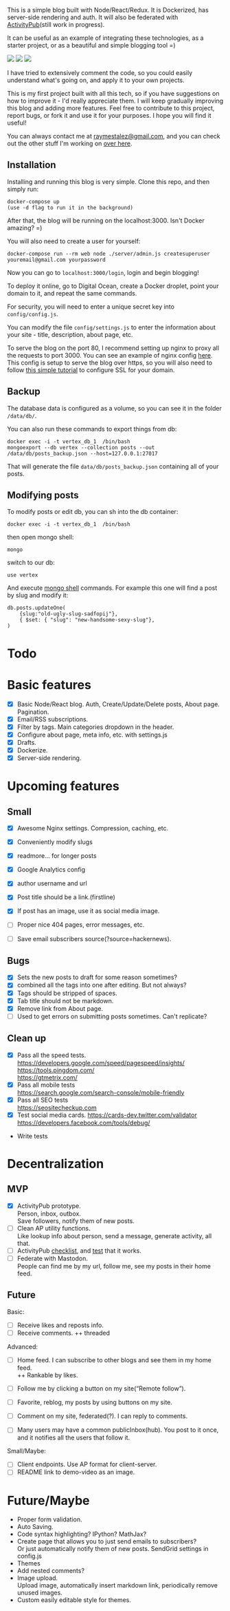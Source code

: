 This is a simple blog built with Node/React/Redux. It is Dockerized, has server-side rendering and auth. It will also be federated with [ActivityPub](https://www.w3.org/TR/activitypub/)(still work in progress).

It can be useful as an example of integrating these technologies, as a starter project, or as a beautiful and simple blogging tool =)

![](https://raw.githubusercontent.com/raymestalez/vertex/master/assets/digitalmind-screenshot1.png)
![](https://raw.githubusercontent.com/raymestalez/vertex/master/assets/digitalmind-screenshot2.png)
![](https://raw.githubusercontent.com/raymestalez/vertex/master/assets/digitalmind-screenshot3.png)

I have tried to extensively comment the code, so you could easily understand what's going on, and apply it to your own projects.

This is my first project built with all this tech, so if you have suggestions on how to improve it - I'd really appreciate them. I will keep gradually improving this blog and adding more features. Feel free to  contribute to this project, report bugs, or fork it and use it for your purposes. I hope you will find it useful!

You can always contact me at raymestalez@gmail.com, and you can check out the other stuff I'm working on [over here](http://rayalez.com).



## Installation

Installing and running this blog is very simple. Clone this repo, and then simply run:

	docker-compose up
	(use -d flag to run it in the background)

After that, the blog will be running on the localhost:3000. Isn't Docker amazing? =)

You will also need to create a user for yourself:

	docker-compose run --rm web node ./server/admin.js createsuperuser youremail@gmail.com yourpassword


Now you can go to `localhost:3000/login`, login and begin blogging!

To deploy it online, go to Digital Ocean, create a Docker droplet, point your domain to it, and repeat the same commands.

For security, you will need to enter a unique secret key into `config/config.js`.

You can modify the file `config/settings.js` to enter the information about your site - title, description, about page, etc.

To serve the blog on the port 80, I recommend setting up nginx to proxy all the requests to port 3000. You can see an example of nginx config [here](https://github.com/raymestalez/vertex/blob/master/config/vertex_nginx.conf). This config is setup to serve the blog over https, so you will also need to follow [this simple tutorial](http://digitalmind.io/post/setting-up-ssl-aa14b) to configure SSL for your domain.


## Backup

The database data is configured as a volume, so you can see it in the folder `/data/db/`.

You can also run these commands to export things from db:

	docker exec -i -t vertex_db_1  /bin/bash
	mongoexport --db vertex --collection posts --out /data/db/posts_backup.json --host=127.0.0.1:27017

That will generate the file `data/db/posts_backup.json` containing all of your posts.

## Modifying posts

To modify posts or edit db, you can sh into the db container:

	docker exec -i -t vertex_db_1  /bin/bash

then open mongo shell:

	mongo

switch to our db:

	use vertex

And execute [mongo shell](https://docs.mongodb.com/manual/tutorial/update-documents/) commands. For example this one will find a post by slug and modify it:

	db.posts.updateOne(
		{slug:"old-ugly-slug-sadfopij"},
		{ $set: { "slug": "new-handsome-sexy-slug"},
	)


# Todo

# Basic features
- [X] Basic Node/React blog. Auth, Create/Update/Delete posts, About page. Pagination.
- [X] Email/RSS subscriptions.
- [X] Filter by tags. Main categories dropdown in the header.
- [X] Configure about page, meta info, etc. with settings.js
- [X] Drafts.
- [X] Dockerize.
- [X] Server-side rendering.

# Upcoming features

## Small
- [X] Awesome Nginx settings. Compression, caching, etc.
- [X] Conveniently modify slugs
- [X] readmore... for longer posts
- [X] Google Analytics config
- [X] author username and url
- [X] Post title should be a link.(firstline)
- [X] If post has an image, use it as social media image.
- [ ] Proper nice 404 pages, error messages, etc.
- [ ] Save email subscribers source(?source=hackernews).


## Bugs
- [X] Sets the new posts to draft for some reason sometimes?
- [X] combined all the tags into one after editing. But not always?
- [X] Tags should be stripped of spaces.
- [X] Tab title should not be markdown.
- [X] Remove link from About page.
- [ ] Used to get errors on submitting posts sometimes. Can't replicate?

## Clean up
- [X] Pass all the speed tests.  
  https://developers.google.com/speed/pagespeed/insights/  
  https://tools.pingdom.com/  
  https://gtmetrix.com/  
- [X] Pass all mobile tests  
  https://search.google.com/search-console/mobile-friendly
- [X] Pass all SEO tests  
  https://seositecheckup.com
- [X] Test social media cards.
  https://cards-dev.twitter.com/validator
  https://developers.facebook.com/tools/debug/
- Write tests


# Decentralization

## MVP
- [X] ActivityPub prototype.  
      Person, inbox, outbox.  
      Save followers, notify them of new posts.
- [ ] Clean AP utility functions.  
      Like lookup info about person, send a message, generate activity, all that.  
- [ ] ActivityPub [checklist](https://github.com/tootsuite/mastodon/issues/1557), and [test](https://activitypub.rocks/test/) that it works. 
- [ ] Federate with Mastodon.  
      People can find me by my url, follow me, see my posts in their home feed.

## Future
Basic:
- [ ] Receive likes and reposts info.
- [ ] Receive comments. ++ threaded

Advanced:
- [ ] Home feed. I can subscribe to other blogs and see them in my home feed.  
      ++ Rankable by likes.
- [ ] Follow me by clicking a button on my site(“Remote follow”).
- [ ] Favorite, reblog, my posts by using buttons on my site.
- [ ] Comment on my site, federated(?). I can reply to comments.
- [ ] Many users may have a common publicInbox(hub). You post to it once, and it notifies all the users that follow it.
	  

Small/Maybe:
- [ ] Client endpoints. Use AP format for client-server.
- [ ] README link to demo-video as an image.

# Future/Maybe
- Proper form validation.
- Auto Saving.
- Code syntax highlighting? IPython? MathJax?  
- Create page that allows you to just send emails to subscribers?  
  Or just automatically notify them of new posts. SendGrid settings in config.js
- Themes
- Add nested comments?
- Image upload.  
  Upload image, automatically insert markdown link, periodically remove unused images.
- Custom easily editable style for themes.
